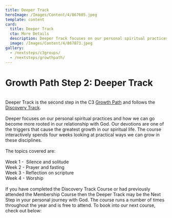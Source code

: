 ```yaml
---
title: Deeper Track
heroImage: /Images/Content/4/867605.jpeg
template: content
card:
  title: Deeper Track
  cta: More Details
  description: Deeper Track focuses on our personal spiritual practices and how we can go deeper in our relationship with God. If you have completed Discovery Track, this may be the course for you!
  image: /Images/Content/4/867873.jpeg
gallery:
  - /nextsteps/c3groups/
  - /nextsteps/growthpath/
---
```


<h1>
Growth Path Step 2: Deeper Track</h1>
<br/>
Deeper Track is the second step in the C3 <a href="/Articles/510324/Growth_Path.aspx">Growth Path</a> and follows the <a href="/Articles/522218/Discovery_Track.aspx">Discovery Track</a>.<br/>
<br/>
Deeper focuses on our personal spiritual practices and how we can go become more rooted in our relationship with God. Our devotions are one of the triggers that cause the greatest growth in our spiritual life. The course interactively spends four weeks looking at practical ways we can grow in these disciplines.<br/>
<br/>
The topics covered are:<br/>
<br/>
Week 1 -  Silence and solitude<br/>
Week 2 - Prayer and fasting<br/>
Week 3 - Reflection on scripture<br/>
Week 4 - Worship<br/>
<br/>
If you have completed the Discovery Track Course or had previously attended the Membership Course then the Deeper Track may be the Next Step in your personal journey with God. The course runs a number of times throughout the year and is free to attend. To book into our next course, check out below:<br/>
 
<div id="eventbrite-widget-container-45384944591">
 </div>
<script src="https://www.eventbrite.co.uk/static/widgets/eb_widgets.js"/> <script type="text/javascript">
var exampleCallback = function() {
    console.log('Order complete!');
};

window.EBWidgets.createWidget({
// Required
widgetType: 'checkout',
eventId: '45384944591',
iframeContainerId: 'eventbrite-widget-container-45384944591',

    // Optional
    iframeContainerHeight: 425,  // Widget height in pixels. Defaults to a minimum of 425px if not provided
    onOrderComplete: exampleCallback  // Method called when an order has successfully completed

});
</script>
